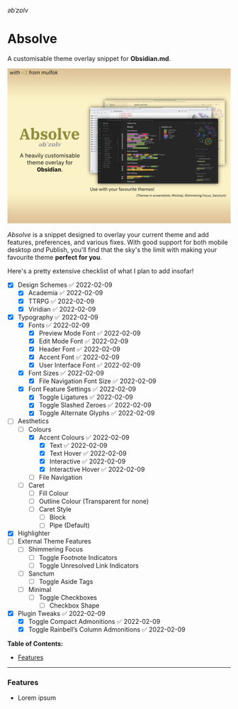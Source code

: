 *əbˈzɒlv*

# Absolve

A customisable theme overlay snippet for **Obsidian.md**.

![](cover.png)

_Absolve_ is a snippet designed to overlay your current theme and add features, preferences, and various fixes. With good support for both mobile desktop _and_ Publish, you'll find that the sky's the limit with making your favourite theme __perfect for you__.

Here's a pretty extensive checklist of what I plan to add insofar!

- [x] Design Schemes ✅ 2022-02-09
  - [x] Academia ✅ 2022-02-09
  - [x] TTRPG ✅ 2022-02-09
  - [x] Viridian ✅ 2022-02-09
- [x] Typography ✅ 2022-02-09
  - [x] Fonts ✅ 2022-02-09
    - [x] Preview Mode Font ✅ 2022-02-09
    - [x] Edit Mode Font ✅ 2022-02-09
    - [x] Header Font ✅ 2022-02-09
    - [x] Accent Font ✅ 2022-02-09
    - [x] User Interface Font ✅ 2022-02-09
  - [x] Font Sizes ✅ 2022-02-09
    - [x] File Navigation Font Size ✅ 2022-02-09
  - [x] Font Feature Settings ✅ 2022-02-09
    - [x] Toggle Ligatures ✅ 2022-02-09
    - [x] Toggle Slashed Zeroes ✅ 2022-02-09
    - [x] Toggle Alternate Glyphs ✅ 2022-02-09
- [ ] Aesthetics
  - [ ] Colours
    - [x] Accent Colours ✅ 2022-02-09
      - [x] Text ✅ 2022-02-09
      - [x] Text Hover ✅ 2022-02-09
      - [x] Interactive ✅ 2022-02-09
      - [x] Interactive Hover ✅ 2022-02-09
    - [ ] File Navigation
  - [ ] Caret
    - [ ] Fill Colour
    - [ ] Outline Colour (Transparent for none)
    - [ ] Caret Style
      - [ ] Block
      - [ ] Pipe (Default)
- [x] Highlighter
- [ ] External Theme Features
  - [ ] Shimmering Focus
    - [ ] Toggle Footnote Indicators
    - [ ] Toggle Unresolved Link Indicators
  - [ ] Sanctum
    - [ ] Toggle Aside Tags
  - [ ] Minimal
    - [ ] Toggle Checkboxes
      - [ ] Checkbox Shape
- [x] Plugin Tweaks ✅ 2022-02-09
  - [x] Toggle Compact Admonitions ✅ 2022-02-09
  - [x] Toggle Rainbell’s Column Admonitions ✅ 2022-02-09

**Table of Contents:**

- [Features](#Features)

***

### Features

- Lorem ipsum
